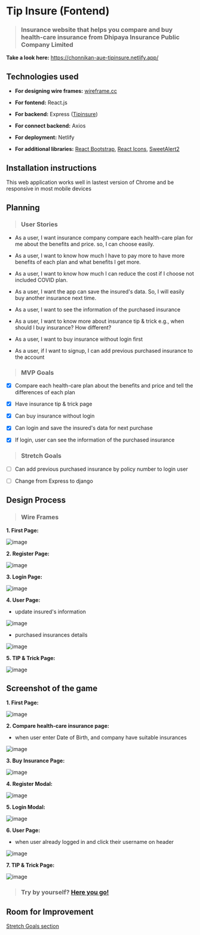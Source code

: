 # Tip Insure (Fontend)

> ### Insurance website that helps you compare and buy health-care insurance from Dhipaya Insurance Public Company Limited

**Take a look here:** https://chonnikan-aue-tipinsure.netlify.app/


## Technologies used

- **For designing wire frames:** [wireframe.cc](https://wireframe.cc/)

- **For fontend:** React.js

- **For backend:** Express ([Tipinsure](https://github.com/chonnikan-aue/tipinsure))

- **For connect backend:** Axios

- **For deployment:** Netlify  

- **For additional libraries:** [React Bootstrap](https://react-bootstrap.github.io/getting-started/introduction), [React Icons](https://react-icons.github.io/react-icons/),  [SweetAlert2](https://sweetalert2.github.io/recipe-gallery/sweetalert2-react.html)


## Installation instructions

This web application works well in lastest version of Chrome and be responsive in most mobile devices


## Planning

> ### User Stories

- As a user, I want insurance company compare each health-care plan for me about the benefits and price. so, I can choose easily.

- As a user, I want to know how much I have to pay more to have more benefits of each plan and what benefits I get more.

- As a user, I want to know how much I can reduce the cost if I choose not included COVID plan.

- As a user, I want the app can save the insured's data. So, I will easily buy another insurance next time.

- As a user, I want to see the information of the purchased insurance

- As a user, I want to know more about insurance tip & trick e.g., when should I buy insurance? How different?

- As a user, I want to buy insurance without login first

- As a user, if I want to signup, I can add previous purchased insurance to the account


> ### MVP Goals

- [x] Compare each health-care plan about the benefits and price and tell the differences of each plan

- [x] Have insurance tip & trick page

- [x] Can buy insurance without login

- [x] Can login and save the insured's data for next purchase

- [x] If login, user can see the information of the purchased insurance


> ### Stretch Goals

- [ ] Can add previous purchased insurance by policy number to login user

- [ ] Change from Express to django


## Design Process

> ### Wire Frames

**1. First Page:**

![image](https://user-images.githubusercontent.com/116629287/213958623-1e020fd5-3a9f-4f6e-b2d5-9660fc35b767.png)

**2. Register Page:** 

![image](https://user-images.githubusercontent.com/116629287/213958836-6541a50b-c319-428c-8591-83d7520dfb6b.png)

**3. Login Page:** 

![image](https://user-images.githubusercontent.com/116629287/213958782-8ccc9263-7edd-43cb-b20b-8224a07ce3d9.png)

**4. User Page:** 

- update insured's information

![image](https://user-images.githubusercontent.com/116629287/213958937-0d806a70-a4af-40f1-b50a-17548a5e810c.png)

- purchased insurances details

![image](https://user-images.githubusercontent.com/116629287/213958980-817bb7db-971c-467a-b61d-200a54f2facf.png)

**5. TIP & Trick Page:**

![image](https://user-images.githubusercontent.com/116629287/213958716-96333401-0d9d-484e-8bd9-567f70b343ca.png)


## Screenshot of the game

**1. First Page:**

![image](https://user-images.githubusercontent.com/116629287/213957637-c0a106b4-0cbd-4ff7-acc2-1bbaea7bbb3d.png)

**2. Compare health-care insurance page:** 

- when user enter Date of Birth, and company have suitable insurances

![image](https://user-images.githubusercontent.com/116629287/213957804-ab0cdf81-56d9-437a-bc3e-a878bd2ce737.png)

**3. Buy Insurance Page:** 

![image](https://user-images.githubusercontent.com/116629287/213974828-9c1d8136-08ba-4575-beb6-1e1708cdc4cd.png)

**4. Register Modal:** 

![image](https://user-images.githubusercontent.com/116629287/213958240-3a41172b-a974-4aa0-a3a1-eb029baaf43f.png)

**5. Login Modal:** 

![image](https://user-images.githubusercontent.com/116629287/213958216-0e9a558a-a956-46dd-8d32-356a6c792635.png)

**6. User Page:** 

- when user already logged in and click their username on header

![image](https://user-images.githubusercontent.com/116629287/213958310-c4a01810-ba8b-4f15-9b2c-8b9b1db1d782.png)

**7. TIP & Trick Page:**

![image](https://user-images.githubusercontent.com/116629287/213958473-39e3b29d-2a11-4445-89d1-f595d518599d.png)

> ### Try by yourself? [Here you go!](https://chonnikan-aue-tipinsure.netlify.app/)


## Room for Improvement

[Stretch Goals section](#stretch-goals)
